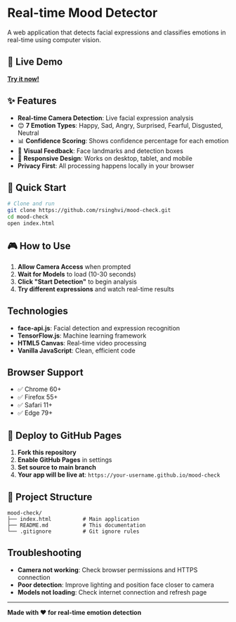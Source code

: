 # Real-time Mood Detector

A web application that detects facial expressions and classifies emotions in real-time using computer vision.

## 🎯 Live Demo

**[Try it now!](https://rsinghvi.github.io/mood-check/)**

## ✨ Features

- **Real-time Camera Detection**: Live facial expression analysis
- 😊 **7 Emotion Types**: Happy, Sad, Angry, Surprised, Fearful, Disgusted, Neutral
- 📊 **Confidence Scoring**: Shows confidence percentage for each emotion
- 🎯 **Visual Feedback**: Face landmarks and detection boxes
- 📱 **Responsive Design**: Works on desktop, tablet, and mobile
- **Privacy First**: All processing happens locally in your browser

## 🚀 Quick Start

```bash
# Clone and run
git clone https://github.com/rsinghvi/mood-check.git
cd mood-check
open index.html
```

## 🎮 How to Use

1. **Allow Camera Access** when prompted
2. **Wait for Models** to load (10-30 seconds)
3. **Click "Start Detection"** to begin analysis
4. **Try different expressions** and watch real-time results

## Technologies

- **face-api.js**: Facial detection and expression recognition
- **TensorFlow.js**: Machine learning framework
- **HTML5 Canvas**: Real-time video processing
- **Vanilla JavaScript**: Clean, efficient code

## Browser Support

- ✅ Chrome 60+
- ✅ Firefox 55+
- ✅ Safari 11+
- ✅ Edge 79+

## 🚀 Deploy to GitHub Pages

1. **Fork this repository**
2. **Enable GitHub Pages** in settings
3. **Set source to main branch**
4. **Your app will be live at**: `https://your-username.github.io/mood-check`

## 📁 Project Structure

```
mood-check/
├── index.html          # Main application
├── README.md           # This documentation
└── .gitignore          # Git ignore rules
```

## Troubleshooting

- **Camera not working**: Check browser permissions and HTTPS connection
- **Poor detection**: Improve lighting and position face closer to camera
- **Models not loading**: Check internet connection and refresh page

---

**Made with ❤️ for real-time emotion detection**